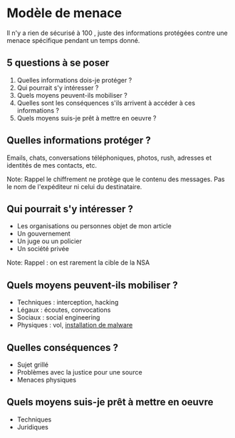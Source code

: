 Modèle de menace
=====

Il n'y a rien de sécurisé à 100 , juste des informations protégées contre une menace spécifique pendant un temps donné.


5 questions à se poser
----------
<ol>
    <li class="fragment">Quelles informations dois-je protéger ?</li>
    <li class="fragment">Qui pourrait s'y intéresser ?</li>
    <li class="fragment">Quels moyens peuvent-ils mobiliser ?</li>
    <li class="fragment">Quelles sont les conséquences s'ils arrivent à accéder à ces informations ?</li>
    <li class="fragment">Quels moyens suis-je prêt à mettre en oeuvre ?</li>
</ol>


Quelles informations protéger ?
-------------------------------

Emails, chats, conversations téléphoniques, photos, rush, adresses et identités de mes contacts, etc.

Note: Rappel le chiffrement ne protège que le contenu des messages. Pas le nom
de l'expéditeur ni celui du destinataire.


Qui pourrait s'y intéresser ?
------------------------------

-   Les organisations ou personnes objet de mon article
-   Un gouvernement
-   Un juge ou un policier
-   Un société privée

Note: Rappel : on est rarement la cible de la NSA


Quels moyens peuvent-ils mobiliser ?
------------------------------------

-   Techniques : interception, hacking
-   Légaux : écoutes, convocations
-   Sociaux : social engineering
-   Physiques : vol, [installation de malware](/atelier-bases.html#/4)


Quelles conséquences ?
----------------------

-   Sujet grillé
-   Problèmes avec la justice pour une source
-   Menaces physiques


Quels moyens suis-je prêt à mettre en oeuvre
--------------------------------------------

-   Techniques
-   Juridiques
